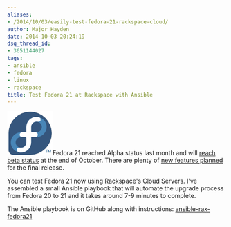 ```yaml
---
aliases:
- /2014/10/03/easily-test-fedora-21-rackspace-cloud/
author: Major Hayden
date: 2014-10-03 20:24:19
dsq_thread_id:
- 3651144027
tags:
- ansible
- fedora
- linux
- rackspace
title: Test Fedora 21 at Rackspace with Ansible
---
```


[<img src="/wp-content/uploads/2012/01/fedorainfinity.png" alt="Fedora Infinity Logo - Fedora 21" width="105" height="102" class="alignright size-full wp-image-2712" />][1]Fedora 21 reached Alpha status last month and will [reach beta status][2] at the end of October. There are plenty of [new features planned][3] for the final release.

You can test Fedora 21 now using Rackspace's Cloud Servers. I've assembled a small Ansible playbook that will automate the upgrade process from Fedora 20 to 21 and it takes around 7-9 minutes to complete.

The Ansible playbook is on GitHub along with instructions: [ansible-rax-fedora21][4]

 [1]: /wp-content/uploads/2012/01/fedorainfinity.png
 [2]: https://fedoraproject.org/wiki/Releases/21/Schedule
 [3]: https://fedoraproject.org/wiki/Releases/21/ChangeSet
 [4]: https://github.com/major/ansible-rax-fedora21